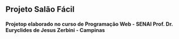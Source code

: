 ## Projeto Salão Fácil 
#### Projetop elaborado no curso de Programação Web - SENAI Prof. Dr. Euryclides de Jesus Zerbini - Campinas

